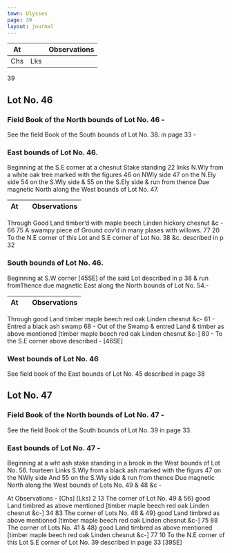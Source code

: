 ```yaml
---
town: Ulysses
page: 39
layout: journal
---
```


| At |    | Observations |
| -- | -- | ------------ |
| Chs | Lks | |

39

## Lot No. 46

### Field Book of the North bounds of Lot No. 46 -

See the field Book of the South bounds of Lot No. 38. in page 33 -

### East bounds of Lot No. 46.

Beginning at the S.E corner at a chesnut Stake standing 22 links N.Wly from a white oak tree marked with the figures 46 on NWly side 47 on the N.Ely side 54 on the S.Wly side & 55 on the S.Ely side & run from thence Due magnetic North along the West bounds of Lot No. 47.

| At |    | Observations |
| -- | -- | ------------ |
Through Good Land timber’d with maple beech Linden hickory chesnut &c -
66  75  A swampy piece of Ground cov’d in many plases with willows.
77  20  To the N.E corner of this Lot and S.E corner of Lot No. 38 &c. described in p 32

### South bounds of Lot No. 46.

Beginning at S.W corner [45SE] of the said Lot described in p 38 & run fromThence due magnetic East along the North bounds of Lot No. 54.-

| At |    | Observations |
| -- | -- | ------------ |
Through good Land timber maple beech red oak Linden chesnut &c-
61  -  Entred a black ash swamp
68  -  Out of the Swamp & entred Land & timber as above mentioned [timber maple 
beech red oak Linden chesnut &c-]
80  -  To the S.E corner above described - [46SE] 

### West bounds of Lot No. 46

See field book of the East bounds of Lot No. 45 described in page 38

## Lot No. 47

### Field Book of the North bounds of Lot No. 47 -

See the field Book of the South bounds of Lot No. 39 in page 33.

### East bounds of Lot No. 47 -

Beginning at a wht ash stake standing in a brook in the West bounds of Lot No. 56. fourteen Links S.Wly from a black ash marked with the figurs 47 on the NWly side And 55 on the S.Wly side & run from thence Due magnetic North along the West bounds of Lots No. 49 & 48 &c -

At      Observations -
[Chs]  [Lks]
2  13  The corner of Lot No. 49 & 56} good Land timbred as above mentioned [timber
maple beech red oak Linden chesnut &c-]
34  83  The corner of Lots No. 48 & 49} good Land timbred as above mentioned [timber
maple beech red oak Linden chesnut &c-]
75  88  The corner of Lots No. 41 & 48} good Land timbred as above mentioned [timber
maple beech red oak Linden chesnut &c-]
77  10  To the N.E corner of this Lot S.E corner of Lot No. 39 described in page 33
[39SE]